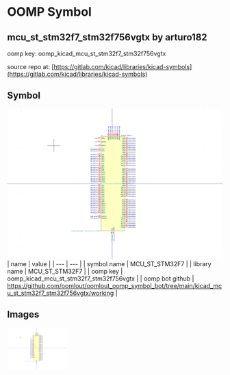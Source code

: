 # OOMP Symbol  
## mcu_st_stm32f7_stm32f756vgtx  by arturo182  
  
oomp key: oomp_kicad_mcu_st_stm32f7_stm32f756vgtx  
  
source repo at: [https://gitlab.com/kicad/libraries/kicad-symbols](https://gitlab.com/kicad/libraries/kicad-symbols)  
## Symbol  
  
[![working.png](working_600.png)](working.png)  
| name | value | 
| --- | --- | 
| symbol name | MCU_ST_STM32F7 | 
| library name | MCU_ST_STM32F7 | 
| oomp key | oomp_kicad_mcu_st_stm32f7_stm32f756vgtx | 
| oomp bot github | https://github.com/oomlout/oomlout_oomp_symbol_bot/tree/main/kicad_mcu_st_stm32f7_stm32f756vgtx/working | 
## Images  
  
[![working.png](working_140.png)](working.png)  
